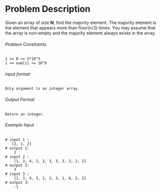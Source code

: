 # Problem Description

Given an array of size **N**, find the majority element. The majority element is the element that appears more than floor(n/2) times.
You may assume that the array is non-empty and the majority element always exists in the array.

###### Problem Constraints

```
1 <= N <= 5*10^5
1 <= num[i] <= 10^9
```

###### input format

``` 
Only argument is an integer array.
```

###### Output Format

```
Return an integer.
```

###### Example Input

```
# input 1 : 
   [2, 1, 2]
# output 1: 
    2
# input 2 : 
    [1, 3, 4, 3, 2, 3, 3, 3, 3, 2, 2]
# output 2: 
    3 
# input 3 : 
    [1, 3, 4, 3, 2, 3, 3, 1, 8, 2, 2]
# output 3: 
    -1 
```
